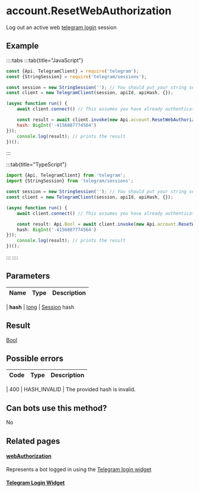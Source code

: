 # account.ResetWebAuthorization

Log out an active web [telegram login](https://core.telegram.org/widgets/login) session



## Example

::::tabs
:::tab{title="JavaScript"}
```js
const {Api, TelegramClient} = require('telegram');
const {StringSession} = require('telegram/sessions');

const session = new StringSession(''); // You should put your string session here
const client = new TelegramClient(session, apiId, apiHash, {});

(async function run() {
    await client.connect() // This assumes you have already authenticated with .start()

    const result = await client.invoke(new Api.account.ResetWebAuthorization({
    hash: BigInt('-4156887774564')
}));
    console.log(result); // prints the result
})();
```
:::

:::tab{title="TypeScript"}
```ts
import {Api, TelegramClient} from 'telegram';
import {StringSession} from 'telegram/sessions';

const session = new StringSession(''); // You should put your string session here
const client = new TelegramClient(session, apiId, apiHash, {});

(async function run() {
    await client.connect() // This assumes you have already authenticated with .start()

    const result: Api.Bool = await client.invoke(new Api.account.ResetWebAuthorization({
    hash: BigInt('-4156887774564')
}));
    console.log(result); // prints the result
})();
```
:::
::::



## Parameters

| Name | Type | Description |
| :--: | ---- | ----------- |

| **hash** | [long](https://core.telegram.org/type/long) | [Session](https://core.telegram.org/constructor/webAuthorization) hash 


## Result

[Bool](https://core.telegram.org/type/Bool)



## Possible errors

| Code | Type | Description |
| :--: | ---- | ----------- |

| 400 | HASH\_INVALID | The provided hash is invalid. 


## Can bots use this method?

No

## Related pages

#### [webAuthorization](https://core.telegram.org/constructor/webAuthorization)

Represents a bot logged in using the [Telegram login widget](https://core.telegram.org/widgets/login)



#### [Telegram Login Widget](https://core.telegram.org/widgets/login)



